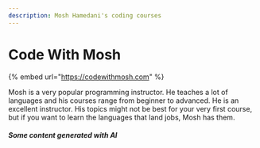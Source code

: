 ```yaml
---
description: Mosh Hamedani's coding courses
---
```


# Code With Mosh

{% embed url="https://codewithmosh.com" %}

Mosh is a very popular programming instructor.  He teaches a lot of languages and his courses range from beginner to advanced.  He is an excellent instructor.  His topics might not be best for your very first course, but if you want to learn the languages that land jobs, Mosh has them.

##### Some content generated with AI